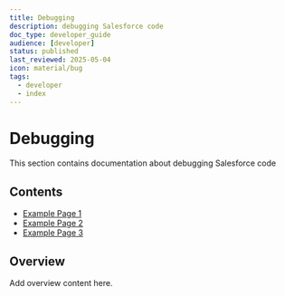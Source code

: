 ```yaml
---
title: Debugging
description: debugging Salesforce code
doc_type: developer_guide
audience: [developer]
status: published
last_reviewed: 2025-05-04
icon: material/bug
tags:
  - developer
  - index
---
```


# Debugging

This section contains documentation about debugging Salesforce code

## Contents

- [Example Page 1](#)
- [Example Page 2](#)
- [Example Page 3](#)

## Overview

Add overview content here.
